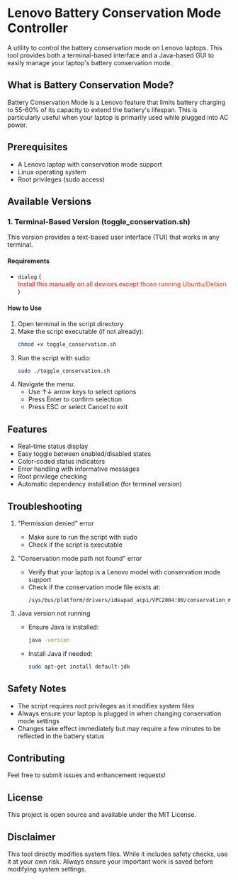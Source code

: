 # Lenovo Battery Conservation Mode Controller

A utility to control the battery conservation mode on Lenovo laptops. This tool provides both a terminal-based interface and a Java-based GUI to easily manage your laptop's battery conservation mode.

## What is Battery Conservation Mode?

Battery Conservation Mode is a Lenovo feature that limits battery charging to 55-60% of its capacity to extend the battery's lifespan. This is particularly useful when your laptop is primarily used while plugged into AC power.

## Prerequisites

- A Lenovo laptop with conservation mode support
- Linux operating system
- Root privileges (sudo access)

## Available Versions

### 1. Terminal-Based Version (toggle_conservation.sh)

This version provides a text-based user interface (TUI) that works in any terminal.

#### Requirements
- `dialog` (<div><span style="color: #ff0000">I</span><span style="color: #ff0000">n</span><span style="color: #ff0100">s</span><span style="color: #ff0100">t</span><span style="color: #ff0200">a</span><span style="color: #ff0200">l</span><span style="color: #ff0200">l</span><span style="color: #ff0300"> </span><span style="color: #ff0300">t</span><span style="color: #ff0400">h</span><span style="color: #ff0400">i</span><span style="color: #ff0400">s</span><span style="color: #ff0500"> </span><span style="color: #ff0500">m</span><span style="color: #ff0600">a</span><span style="color: #ff0600">n</span><span style="color: #ff0600">u</span><span style="color: #ff0700">a</span><span style="color: #ff0700">l</span><span style="color: #ff0800">l</span><span style="color: #ff0800">y</span><span style="color: #ff0800"> </span><span style="color: #ff0900">o</span><span style="color: #ff0900">n</span><span style="color: #ff0a00"> </span><span style="color: #ff0a00">a</span><span style="color: #ff0a00">l</span><span style="color: #ff0b00">l</span><span style="color: #ff0b00"> </span><span style="color: #ff0c00">d</span><span style="color: #ff0c00">e</span><span style="color: #ff0c00">v</span><span style="color: #ff0d00">i</span><span style="color: #ff0d00">c</span><span style="color: #ff0e00">e</span><span style="color: #ff0e00">s</span><span style="color: #ff0f00"> </span><span style="color: #ff1100">e</span><span style="color: #ff1200">x</span><span style="color: #ff1300">c</span><span style="color: #ff1400">e</span><span style="color: #ff1600">p</span><span style="color: #ff1700">t</span><span style="color: #ff1800"> </span><span style="color: #ff1a00">t</span><span style="color: #ff1b00">h</span><span style="color: #ff1c00">o</span><span style="color: #ff1d00">s</span><span style="color: #ff1f00">e</span><span style="color: #ff2000"> </span><span style="color: #ff2100">r</span><span style="color: #ff2300">u</span><span style="color: #ff2400">n</span><span style="color: #ff2500">n</span><span style="color: #ff2600">i</span><span style="color: #ff2800">n</span><span style="color: #ff2900">g</span><span style="color: #ff2a00"> </span><span style="color: #ff2c00">U</span><span style="color: #ff2d00">b</span><span style="color: #ff2e00">u</span><span style="color: #ff2f00">n</span><span style="color: #ff3100">t</span><span style="color: #ff3200">u</span><span style="color: #ff3300">/</span><span style="color: #ff3500">D</span><span style="color: #ff3600">e</span><span style="color: #ff3700">b</span><span style="color: #ff3800">i</span><span style="color: #ff3a00">a</span><span style="color: #ff3b00">n</span></div>)

#### How to Use
1. Open terminal in the script directory
2. Make the script executable (if not already):
   ```bash
   chmod +x toggle_conservation.sh
   ```
3. Run the script with sudo:
   ```bash
   sudo ./toggle_conservation.sh
   ```
4. Navigate the menu:
   - Use ↑↓ arrow keys to select options
   - Press Enter to confirm selection
   - Press ESC or select Cancel to exit


## Features

- Real-time status display
- Easy toggle between enabled/disabled states
- Color-coded status indicators
- Error handling with informative messages
- Root privilege checking
- Automatic dependency installation (for terminal version)

## Troubleshooting

1. "Permission denied" error
   - Make sure to run the script with sudo
   - Check if the script is executable

2. "Conservation mode path not found" error
   - Verify that your laptop is a Lenovo model with conservation mode support
   - Check if the conservation mode file exists at:
     ```
     /sys/bus/platform/drivers/ideapad_acpi/VPC2004:00/conservation_mode
     ```

3. Java version not running
   - Ensure Java is installed:
     ```bash
     java -version
     ```
   - Install Java if needed:
     ```bash
     sudo apt-get install default-jdk
     ```

## Safety Notes

- The script requires root privileges as it modifies system files
- Always ensure your laptop is plugged in when changing conservation mode settings
- Changes take effect immediately but may require a few minutes to be reflected in the battery status

## Contributing

Feel free to submit issues and enhancement requests!

## License

This project is open source and available under the MIT License.

## Disclaimer

This tool directly modifies system files. While it includes safety checks, use it at your own risk. Always ensure your important work is saved before modifying system settings.
